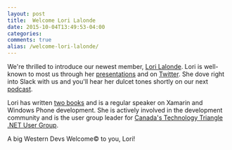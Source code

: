 ```yaml
---
layout: post
title:  Welcome Lori Lalonde
date: 2015-10-04T13:49:53-04:00
categories:
comments: true
alias: /welcome-lori-lalonde/
---
```


We're thrilled to introduce our newest member, [Lori Lalonde](http://www.westerndevs.com/bios/lori_lalonde). Lori is well-known to most us through her [presentations](http://solola.ca/speaking/) and on [Twitter](https://twitter.com/loriblalonde). She dove right into Slack with us and you'll hear her dulcet tones shortly on our next [podcast](http://www.westerndevs.com/podcasts/).

Lori has written [two books](http://www.westerndevs.com/whatwevedone) and is a regular speaker on Xamarin and Windows Phone development. She is actively involved in the development community and is the user group leader for [Canada's Technology Triangle .NET User Group](http://meetup.com/cttdnug).

A big Western Devs Welcome&copy; to you, Lori!